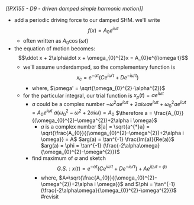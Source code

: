 *[[PX155 - D9 - driven damped simple harmonic motion]]*
- add a periodic driving force to our damped SHM. we'll write $$f(x) = A_{0}e^{i\omega t}$$
	- often written as $A_{0}\cos(\omega t)$
- the equation of motion becomes: $$\ddot x + 2\alpha\dot x + \omega_{0}^{2}x = A_{0}e^{i\omega t}$$
	- we'll assume underdamped, so the complementary function is $$x_{c}= e^{-\alpha t} (Ce^{i\omega't}+De^{-i\omega't})$$
		- where, $\omega' = \sqrt{\omega_{0}^{2}-\alpha^{2}}$
	- for the particular integral, our trial function is $x_{p}(t) = a e^{i\omega t}$
		- $a$ could be a complex number
		$-\omega ^{2}ae^{i\omega t} + 2\alpha i \omega ae^{i\omega t}+ \omega_{0}^{2}ae^{i\omega t}= A_{0}e^{i\omega t}$
		$a(\omega_{0}^{2} -\omega^{2}+2\alpha i \omega) = A_{0}$
		$\therefore a = \frac{A_{0}}{(\omega_{0}^{2}-\omega^{2})+2\alpha i \omega}$
			- $a$ is a complex number
			$|a| = \sqrt{a^{*}a} = \sqrt{\frac{A_{0}}{(\omega_{0}^{2}-\omega^{2})+2\alpha i \omega}} = A$
			$arg(a) = \tan^{-1} \frac{Im(a)}{Re(a)}$
			$arg(a) = \phi = \tan^{-1} (\frac{-2\alpha\omega}{\omega_{0}^{2}-\omega^{2}})$
		- find maximum of $a$ and sketch 
		$$G.S. : x(t) = e^{-\alpha t} (Ce^{i\omega't} + De^{-i\omega't}) + Ae^{i(\omega t + \phi)}$$
			- where, $A=\sqrt{\frac{A_{0}}{(\omega_{0}^{2}-\omega^{2})+2\alpha i \omega}}$ and $\phi = \tan^{-1} (\frac{-2\alpha\omega}{\omega_{0}^{2}-\omega^{2}})$
			  #revisit 
